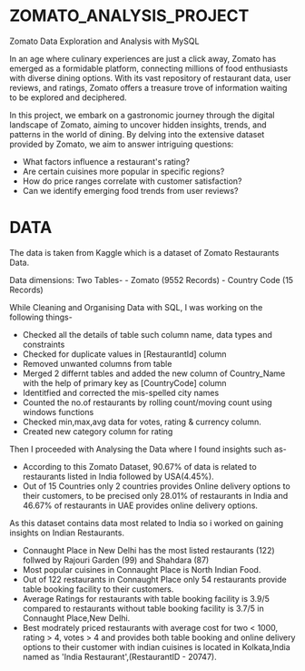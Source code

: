 # ZOMATO_ANALYSIS_PROJECT

Zomato Data Exploration and Analysis with MySQL

In an age where culinary experiences are just a click away, Zomato has emerged as a formidable platform, connecting millions of food enthusiasts with diverse dining options. With its vast repository of restaurant data, user reviews, and ratings, Zomato offers a treasure trove of information waiting to be explored and deciphered.

In this project, we embark on a gastronomic journey through the digital landscape of Zomato, aiming to uncover hidden insights, trends, and patterns in the world of dining. By delving into the extensive dataset provided by Zomato, we aim to answer intriguing questions:

- What factors influence a restaurant's rating?
- Are certain cuisines more popular in specific regions?
- How do price ranges correlate with customer satisfaction?
- Can we identify emerging food trends from user reviews?

# DATA
The data is taken from Kaggle which is a dataset of Zomato Restaurants Data.

Data dimensions: Two Tables-
                - Zomato (9552 Records)
                - Country Code (15 Records)

While Cleaning and Organising Data with SQL, I was working on the following things-
- Checked all the details of table such column name, data types and constraints
- Checked for duplicate values in [RestaurantId] column
- Removed unwanted columns from table
- Merged 2 differnt tables and added the new column of Country_Name with the help of primary key as [CountryCode] column
- Identitfied and corrected the mis-spelled city names
- Counted the no.of restaurants by rolling count/moving count using windows functions
- Checked min,max,avg data for votes, rating & currency column.
- Created new category column for rating
  

Then I proceeded with Analysing the Data where I found insights such as-
- According to this Zomato Dataset, 90.67% of data is related to restaurants listed in India followed by USA(4.45%).
- Out of 15 Countries only 2 countries provides Online delivery options to their customers, to be precised only 28.01% of restaurants in India and 46.67% of restaurants in 
  UAE provides online delivery options.

As this dataset contains data most related to India so i worked on gaining insights on Indian Restaurants.
- Connaught Place in New Delhi has the most listed restaurants (122) follwed by Rajouri Garden (99) and Shahdara (87)
- Most popular cuisines in Connaught Place is North Indian Food.
- Out of 122 restaurants in Connaught Place only 54 restaurants provide table booking facility to their customers.
- Average Ratings for restaurants with table booking facility is 3.9/5 compared to restaurants without table booking facility is 3.7/5 in Connaught Place,New Delhi.
- Best modrately priced restaurants with average cost for two < 1000, rating > 4, votes > 4 and provides both table booking and online delivery options to their customer 
  with indian cuisines is located in Kolkata,India named as 'India Restaurant',(RestaurantID - 20747).
